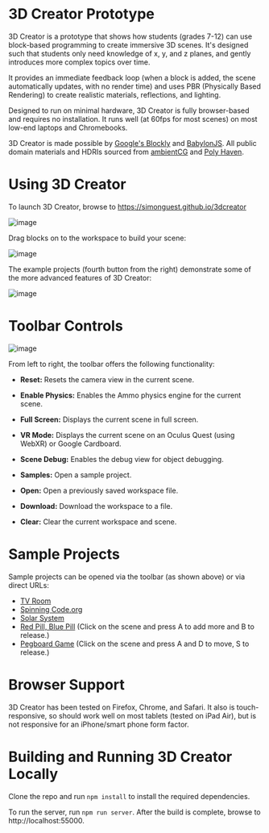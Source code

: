 3D Creator Prototype
====================

3D Creator is a prototype that shows how students (grades 7-12) can use block-based programming to create immersive 3D scenes. It's designed such that students only need knowledge of x, y, and z planes, and gently introduces more complex topics over time.

It provides an immediate feedback loop (when a block is added, the scene automatically updates, with no render time) and uses PBR (Physically Based Rendering) to create realistic materials, reflections, and lighting.

Designed to run on minimal hardware, 3D Creator is fully browser-based and requires no installation. It runs well (at 60fps for most scenes) on most low-end laptops and Chromebooks.

3D Creator is made possible by [Google's Blockly](https://github.com/google/blockly) and [BabylonJS](https://github.com/BabylonJS/Babylon.js). All public domain materials and HDRIs sourced from [ambientCG](https://ambientcg.com/) and [Poly Haven](https://polyhaven.com/).

# Using 3D Creator

To launch 3D Creator, browse to https://simonguest.github.io/3dcreator

![image](https://user-images.githubusercontent.com/769225/212595846-73db5a6a-0179-446e-9ce8-0c03839ba885.png)

Drag blocks on to the workspace to build your scene:

![image](https://user-images.githubusercontent.com/769225/212596959-0d439e17-6e8c-4bca-b618-dca98529d1aa.png)

The example projects (fourth button from the right) demonstrate some of the more advanced features of 3D Creator:

![image](https://user-images.githubusercontent.com/769225/212597590-d016abe5-8880-47d6-b952-6bf68242f6bd.png)

# Toolbar Controls

![image](https://user-images.githubusercontent.com/769225/212596338-cd9e2802-eaf8-4cec-b4e6-9eb734541876.png)

From left to right, the toolbar offers the following functionality:

- **Reset:** Resets the camera view in the current scene.
- **Enable Physics:** Enables the Ammo physics engine for the current scene.
- **Full Screen:** Displays the current scene in full screen.
- **VR Mode:** Displays the current scene on an Oculus Quest (using WebXR) or Google Cardboard.
- **Scene Debug:** Enables the debug view for object debugging.

- **Samples:** Open a sample project.
- **Open:** Open a previously saved workspace file.
- **Download:** Download the workspace to a file.
- **Clear:** Clear the current workspace and scene.

# Sample Projects

Sample projects can be opened via the toolbar (as shown above) or via direct URLs:

- [TV Room](https://simonguest.github.io/3dcreator/?sample=tv-room.json&phys=0)
- [Spinning Code.org](https://simonguest.github.io/3dcreator/?sample=spinning-codeorg.json&phys=0)
- [Solar System](https://simonguest.github.io/3dcreator/?sample=solar-system.json&phys=0)
- [Red Pill, Blue Pill](https://simonguest.github.io/3dcreator/?sample=redpill-bluepill.json&phys=1) (Click on the scene and press A to add more and B to release.)
- [Pegboard Game](https://simonguest.github.io/3dcreator/?sample=pegboard.json&phys=1) (Click on the scene and press A and D to move, S to release.)


# Browser Support

3D Creator has been tested on Firefox, Chrome, and Safari. It also is touch-responsive, so should work well on most tablets (tested on iPad Air), but is not responsive for an iPhone/smart phone form factor.

# Building and Running 3D Creator Locally

Clone the repo and run ```npm install``` to install the required dependencies.

To run the server, run ```npm run server```. After the build is complete, browse to http://localhost:55000.
